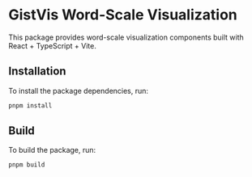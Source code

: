 # GistVis Word-Scale Visualization

This package provides word-scale visualization components built with React + TypeScript + Vite.

## Installation

To install the package dependencies, run:

```bash
pnpm install
```

## Build

To build the package, run:

```bash
pnpm build
```